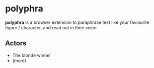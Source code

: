 # polyphra

**polyphra** is a browser extension to paraphrase text like your faviourite figure / character, and read out in their voice.

## Actors

- The blonde winner
- (more)
